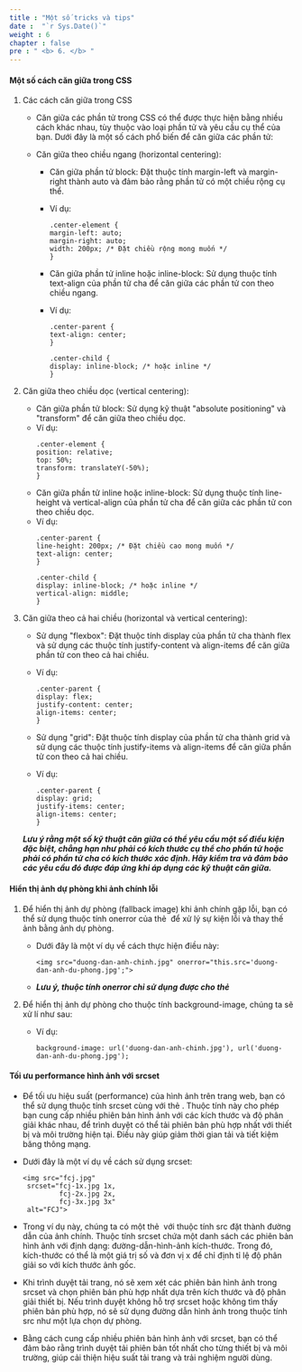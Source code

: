 ```yaml
---
title : "Một số tricks và tips"
date :  "`r Sys.Date()`" 
weight : 6 
chapter : false
pre : " <b> 6. </b> "
---
```


#### Một số cách căn giữa trong CSS
1. Các cách căn giữa trong CSS
   - Căn giữa các phần tử trong CSS có thể được thực hiện bằng nhiều cách khác nhau, tùy thuộc vào loại phần tử và yêu cầu cụ thể của bạn. Dưới đây là một số cách phổ biến để căn giữa các phần tử:
   - Căn giữa theo chiều ngang (horizontal centering):

      - Căn giữa phần tử block: Đặt thuộc tính margin-left và margin-right thành auto và đảm bảo rằng phần tử có một chiều rộng cụ thể. 
      - Ví dụ:
         ```
         .center-element {
         margin-left: auto;
         margin-right: auto;
         width: 200px; /* Đặt chiều rộng mong muốn */
         }
         ```
   
      - Căn giữa phần tử inline hoặc inline-block: Sử dụng thuộc tính text-align của phần tử cha để căn giữa các phần tử con theo chiều ngang. 
      - Ví dụ:
         ```
         .center-parent {
         text-align: center;
         }

         .center-child {
         display: inline-block; /* hoặc inline */
         }
         ```

2. Căn giữa theo chiều dọc (vertical centering):

   - Căn giữa phần tử block: Sử dụng kỹ thuật "absolute positioning" và "transform" để căn giữa theo chiều dọc. 
   - Ví dụ:
      ```
      .center-element {
      position: relative;
      top: 50%;
      transform: translateY(-50%);
      }
      ```
   - Căn giữa phần tử inline hoặc inline-block: Sử dụng thuộc tính line-height và vertical-align của phần tử cha để căn giữa các phần tử con theo chiều dọc. 
   - Ví dụ:
      ```
      .center-parent {
      line-height: 200px; /* Đặt chiều cao mong muốn */
      text-align: center;
      }

      .center-child {
      display: inline-block; /* hoặc inline */
      vertical-align: middle;
      }
      ```
3. Căn giữa theo cả hai chiều (horizontal và vertical centering):

   - Sử dụng "flexbox": Đặt thuộc tính display của phần tử cha thành flex và sử dụng các thuộc tính justify-content và align-items để căn giữa phần tử con theo cả hai chiều. 
   - Ví dụ:
      ```
      .center-parent {
      display: flex;
      justify-content: center;
      align-items: center;
      }
      ```

   - Sử dụng "grid": Đặt thuộc tính display của phần tử cha thành grid và sử dụng các thuộc tính justify-items và align-items để căn giữa phần tử con theo cả hai chiều. 
   - Ví dụ:
      ```
      .center-parent {
      display: grid;
      justify-items: center;
      align-items: center;
      }
      ```
   ***Lưu ý rằng một số kỹ thuật căn giữa có thể yêu cầu một số điều kiện đặc biệt, chẳng hạn như phải có kích thước cụ thể cho phần tử hoặc phải có phần tử cha có kích thước xác định. Hãy kiểm tra và đảm bảo các yêu cầu đó được đáp ứng khi áp dụng các kỹ thuật căn giữa.***

#### Hiển thị ảnh dự phòng khi ảnh chính lỗi
1. Để hiển thị ảnh dự phòng (fallback image) khi ảnh chính gặp lỗi, bạn có thể sử dụng thuộc tính onerror của thẻ <img> để xử lý sự kiện lỗi và thay thế ảnh bằng ảnh dự phòng.

   - Dưới đây là một ví dụ về cách thực hiện điều này:
      ```
      <img src="duong-dan-anh-chinh.jpg" onerror="this.src='duong-dan-anh-du-phong.jpg';">
      ```

   - ***Lưu ý, thuộc tính onerror chỉ sử dụng được cho thẻ <img>***
2. Để hiển thị ảnh dự phòng cho thuộc tính background-image, chúng ta sẽ xử lí như sau:
   - Ví dụ: 
      ```
      background-image: url('duong-dan-anh-chinh.jpg'), url('duong-dan-anh-du-phong.jpg');
      ```
#### Tối ưu performance hình ảnh với srcset
 - Để tối ưu hiệu suất (performance) của hình ảnh trên trang web, bạn có thể sử dụng thuộc tính srcset cùng với thẻ <img>. Thuộc tính này cho phép bạn cung cấp nhiều phiên bản hình ảnh với các kích thước và độ phân giải khác nhau, để trình duyệt có thể tải phiên bản phù hợp nhất với thiết bị và môi trường hiện tại. Điều này giúp giảm thời gian tải và tiết kiệm băng thông mạng. 
 - Dưới đây là một ví dụ về cách sử dụng srcset:
    ```
   <img src="fcj.jpg"
     srcset="fcj-1x.jpg 1x,
             fcj-2x.jpg 2x,
             fcj-3x.jpg 3x"
     alt="FCJ">
     ```
- Trong ví dụ này, chúng ta có một thẻ <img> với thuộc tính src đặt thành đường dẫn của ảnh chính. Thuộc tính srcset chứa một danh sách các phiên bản hình ảnh với định dạng: đường-dẫn-hình-ảnh kích-thước. Trong đó, kích-thước có thể là một giá trị số và đơn vị x để chỉ định tỉ lệ độ phân giải so với kích thước ảnh gốc.

- Khi trình duyệt tải trang, nó sẽ xem xét các phiên bản hình ảnh trong srcset và chọn phiên bản phù hợp nhất dựa trên kích thước và độ phân giải thiết bị. Nếu trình duyệt không hỗ trợ srcset hoặc không tìm thấy phiên bản phù hợp, nó sẽ sử dụng đường dẫn hình ảnh trong thuộc tính src như một lựa chọn dự phòng.

- Bằng cách cung cấp nhiều phiên bản hình ảnh với srcset, bạn có thể đảm bảo rằng trình duyệt tải phiên bản tốt nhất cho từng thiết bị và môi trường, giúp cải thiện hiệu suất tải trang và trải nghiệm người dùng.